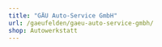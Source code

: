 ```yaml
---
title: "GÄU Auto-Service GmbH"
url: /gaeufelden/gaeu-auto-service-gmbh/
shop: Autowerkstatt
---
```

